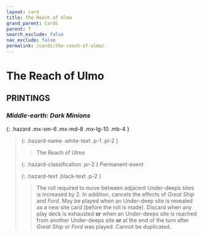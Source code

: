 ```yaml
---
layout: card
title: The Reach of Ulmo
grand_parent: Cards
parent: T
search_exclude: false
nav_exclude: false
permalink: /cards/the-reach-of-ulmo/
---
```


# The Reach of Ulmo


## PRINTINGS


### _Middle-earth: Dark Minions_

{: .hazard .mx-sm-6 .mx-md-8 .mx-lg-10 .mb-4 }
> {: .hazard-name .white-text .p-1 .pl-2 }
> > <div class="hazard-mp"></div>
> > <div class="card-name">The Reach of Ulmo</div>
>
> {: .hazard-classification .pr-2 }
> Permanent-event
>
> {: .hazard-text .black-text .p-2 }
> > The roll required to move between adjacent Under-deeps sites is increased by 2. In addition, cancels the effects of _Great Ship_ and _Ford_. May be played when an Under-deep site is revealed as a new site card (before the roll is made). Discard when any play deck is exhausted **or** when an Under-deeps site is reached from another Under-deeps site **or** at the end of the turn after _Great Ship_ or _Ford_ was played. Cannot be duplicated.  
>


